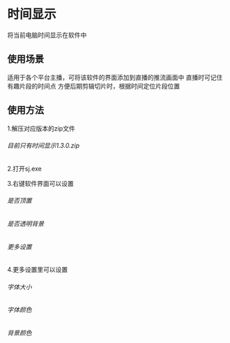 # 时间显示

将当前电脑时间显示在软件中

使用场景
---

适用于各个平台主播，可将该软件的界面添加到直播的推流画面中
直播时可记住有趣片段的时间点
方便后期剪辑切片时，根据时间定位片段位置

使用方法
---
1.解压对应版本的zip文件
###### 目前只有时间显示1.3.0.zip

2.打开sj.exe

3.右键软件界面可以设置
###### 是否顶置
###### 是否透明背景
###### 更多设置

4.更多设置里可以设置
###### 字体大小
###### 字体颜色
###### 背景颜色











